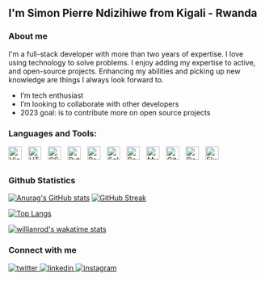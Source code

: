 ## I'm Simon Pierre Ndizihiwe from Kigali - Rwanda
### About me
I'm a full-stack developer with more than two years of expertise. I love using technology to solve 
problems. I enjoy adding my expertise to active, and open-source projects. Enhancing my abilities 
and picking up new knowledge are things I always look forward to.

- I’m tech enthusiast
- I’m looking to collaborate with other developers
- 2023 goal: is to contribute more on open source projects

### Languages and Tools:

<img align="left" alt="Visual Studio Code" width="26px" src="https://cdn.jsdelivr.net/gh/devicons/devicon/icons/vscode/vscode-original.svg" style="padding-right:10px;" />
<img align="left" alt="HTML5" width="26px" src="https://cdn.jsdelivr.net/gh/devicons/devicon/icons/html5/html5-original.svg" style="padding-right:10px;" />
<img align="left" alt="CSS3" width="26px" src="https://cdn.jsdelivr.net/gh/devicons/devicon/icons/css3/css3-original.svg" style="padding-right:10px;" />
<img align="left" alt="Python" width="26px" src="https://cdn.jsdelivr.net/gh/devicons/devicon/icons/python/python-original.svg" style="padding-right:10px;" />
<img align="left" alt="React" width="26px" src="https://cdn.jsdelivr.net/gh/devicons/devicon/icons/react/react-original.svg" style="padding-right:10px;" />
<img align="left" alt="Sqlite" width="26px" src="https://cdn.jsdelivr.net/gh/devicons/devicon/icons/sqlite/sqlite-original.svg" style="padding-right:10px;" />

<img align="left" alt="Postgresql" width="26px" src="https://cdn.jsdelivr.net/gh/devicons/devicon/icons/postgresql/postgresql-original.svg" style="padding-right:10px;" />

<img align="left" alt="MySQL" width="26px" src="https://cdn.jsdelivr.net/gh/devicons/devicon/icons/mysql/mysql-original.svg" style="padding-right:10px;" />
<img align="left" alt="Git" width="26px" src="https://cdn.jsdelivr.net/gh/devicons/devicon/icons/git/git-original.svg" style="padding-right:10px;" />
<img align="left" alt="Docker" width="26px" src="https://cdn.jsdelivr.net/gh/devicons/devicon/icons/docker/docker-original.svg" style="padding-right:10px;" />

<img align="left" alt="Flutter" width="26px" src="https://cdn.jsdelivr.net/gh/devicons/devicon/icons/flutter/flutter-original.svg" style="padding-right:10px;" />

<br /> <br />


### Github Statistics
[![Anurag's GitHub stats](https://github-readme-stats.vercel.app/api?username=ndizihiwesimon&count_private=true&show_icons=true&theme=github_dark&hide_border=True)](https://github.com/anuraghazra/github-readme-stats) 
[![GitHub Streak](https://github-readme-streak-stats.herokuapp.com/?user=ndizihiwesimon&theme=github-dark-blue&hide_border=True&fire=ff5a00)](https://git.io/streak-stats)

[![Top Langs](https://github-readme-stats.vercel.app/api/top-langs/?username=ndizihiwesimon&hide=SCSS,css&langs_count=4&exclude_repo=Templates&theme=github_dark&hide_border=True&layout=compact)](https://github.com/anuraghazra/github-readme-stats)

[![willianrod's wakatime stats](https://github-readme-stats.vercel.app/api/wakatime?username=ndizihiwesimon&theme=github_dark&hide_border=True)](https://github.com/anuraghazra/github-readme-stats)

### Connect with me
 
<a href="https://twitter.com/Nomiso__" target="_blank">
<img src=https://img.shields.io/badge/twitter-%2300acee.svg?&style=for-the-badge&logo=twitter&logoColor=white alt=twitter style="margin-bottom: 5px;" />
</a>
<a href="https://linkedin.com/in/simon-pierre-ndizihiwe-1ba333174" target="_blank">
<img src=https://img.shields.io/badge/linkedin-%231E77B5.svg?&style=for-the-badge&logo=linkedin&logoColor=white alt=linkedin style="margin-bottom: 5px;" />
</a>
<a href="https://instagram.com/nomiso__" target="_blank">
<img src=https://img.shields.io/badge/instagram-%23000000.svg?&style=for-the-badge&logo=instagram&logoColor=white alt=instagram style="margin-bottom: 5px;" />
</a>
 
<!---
ndizihiwesimon/ndizihiwesimon is a ✨ special ✨ repository because its `README.md` (this file) appears on your GitHub profile.
You can click the Preview link to take a look at your changes.
--->
